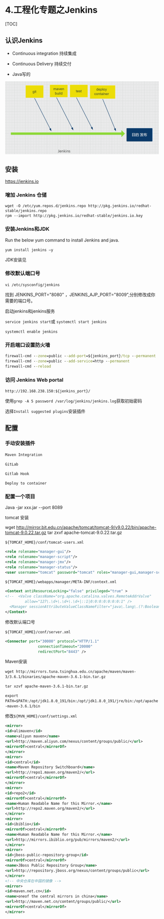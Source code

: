 # 4.工程化专题之Jenkins

[TOC]

## 认识Jenkins

* Continuous integration 持续集成

* Continuous Delivery     持续交付

* Java写的

![1565911267549](img/target.png)

## 安装

https://jenkins.io

### 增加 Jenkins 仓储

```shell
wget -O /etc/yum.repos.d/jenkins.repo http://pkg.jenkins.io/redhat-stable/jenkins.repo
rpm --import http://pkg.jenkins.io/redhat-stable/jenkins.io.key
```

### 安装Jenkins和JDK

Run the below  yum command to install Jenkins and java.

`yum install jenkins –y`

JDK安装见

### 修改默认端口号

`vi /etc/sysconfig/jenkins`

找到  JENKINS_PORT="8080" ，JENKINS_AJP_PORT="8009",分别修改成你需要的端口号。

启动jenkins和jenkins服务

`service jenkins start`或 `systemctl start jenkins`

`systemctl enable jenkins`

### 开启端口设置防火墙

```cmd
firewall-cmd --zone=public --add-port=${jenkins_port}/tcp --permanent
firewall-cmd --zone=public --add-service=http --permanent
firewall-cmd --reload
```

###  访问 Jenkins Web portal

`http://192.168.238.150:${jenkins_port}/`

使用`grep -A 5 password /var/log/jenkins/jenkins.log`获取初始密码

选择`Install suggested plugins`安装插件

## 配置

### 手动安装插件

`Maven Integration`

`GitLab`

`Gitlab Hook`

`Deploy to container`

### 配置一个项目







 Java -jar xxx.jar  --port 8089



tomcat 安装

wget http://mirror.bit.edu.cn/apache/tomcat/tomcat-9/v9.0.22/bin/apache-tomcat-9.0.22.tar.gz
tar zxvf apache-tomcat-9.0.22.tar.gz 

`${TOMCAT_HOME}/conf/tomcat-users.xml`

```xml
<role rolename="manager-gui"/>
<role rolename="manager-script"/>
<role rolename="manager-jmx"/>
<role rolename="manager-status"/>
<user username="tomcat" password="tomcat" roles="manager-gui,manager-script,manager-jmx,manager-status"/>
```

`${TOMCAT_HOME}/webapps/manager/META-INF/context.xml `

```xml
<Context antiResourceLocking="false" privileged="true" >
<!--  <Valve className="org.apache.catalina.valves.RemoteAddrValve"
         allow="127\.\d+\.\d+\.\d+|::1|0:0:0:0:0:0:0:1" />
  <Manager sessionAttributeValueClassNameFilter="java\.lang\.(?:Boolean|Integer|Long|Number|String)|org\.apache\.catalina\.filters\.CsrfPreventionFilter\$LruCache(?:\$1)?|java\.util\.(?:Linked)?HashMap"/> -->
</Context>
```

修改默认端口号

`${TOMCAT_HOME}/conf/server.xml`

```xml
<Connector port="30000" protocol="HTTP/1.1"
               connectionTimeout="20000"
               redirectPort="8443" />
```



Maven安装

`wget http://mirrors.tuna.tsinghua.edu.cn/apache/maven/maven-3/3.6.1/binaries/apache-maven-3.6.1-bin.tar.gz`

`tar xzvf apache-maven-3.6.1-bin.tar.gz`

`export PATH=$PATH:/opt/jdk1.8.0_191/bin:/opt/jdk1.8.0_191/jre/bin:/opt/apache-maven-3.6.1/bin`

修改`${MVN_HOME}/conf/settings.xml`

```xml
<mirror>
<id>alimaven</id>
<name>aliyun maven</name>
<url>http://maven.aliyun.com/nexus/content/groups/public/</url>
<mirrorOf>central</mirrorOf>
</mirror>
<mirror>
<id>central</id>
<name>Maven Repository Switchboard</name>
<url>http://repo1.maven.org/maven2/</url>
<mirrorOf>central</mirrorOf>
</mirror>
<mirror>
<id>repo2</id>
<mirrorOf>central</mirrorOf>
<name>Human Readable Name for this Mirror.</name>
<url>http://repo2.maven.org/maven2/</url>
</mirror>
<mirror>
<id>ibiblio</id>
<mirrorOf>central</mirrorOf>
<name>Human Readable Name for this Mirror.</name>
<url>http://mirrors.ibiblio.org/pub/mirrors/maven2/</url>
</mirror>
<mirror>
<id>jboss-public-repository-group</id>
<mirrorOf>central</mirrorOf>
<name>JBoss Public Repository Group</name>
<url>http://repository.jboss.org/nexus/content/groups/public</url>
</mirror>
<!-- 中央仓库在中国的镜像 -->
<mirror>
<id>maven.net.cn</id>
<name>oneof the central mirrors in china</name>
<url>http://maven.net.cn/content/groups/public/</url>
<mirrorOf>central</mirrorOf>
</mirror>

```





